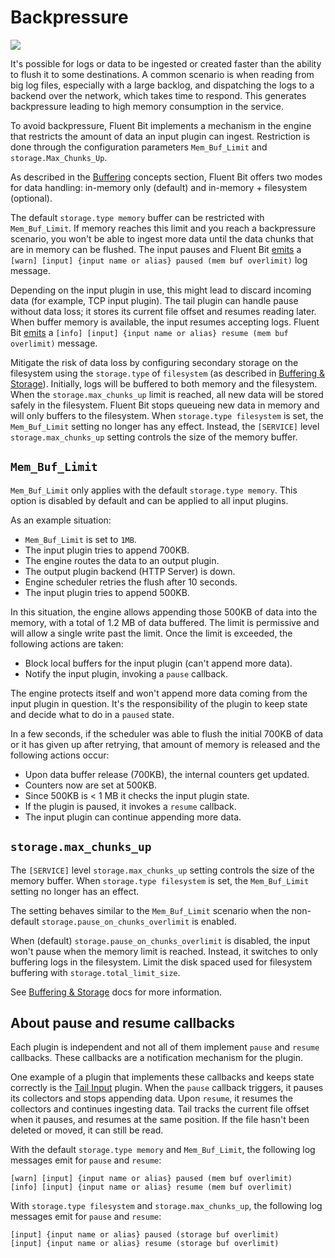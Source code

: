 # Backpressure

<img referrerpolicy="no-referrer-when-downgrade" src="https://static.scarf.sh/a.png?x-pxid=63e37cfe-9ce3-4a18-933a-76b9198958c1" />

It's possible for logs or data to be ingested or created faster than the ability to
flush it to some destinations. A common scenario is when reading from big log files,
especially with a large backlog, and dispatching the logs to a backend over the
network, which takes time to respond. This generates backpressure leading to high
memory consumption in the service.

To avoid backpressure, Fluent Bit implements a mechanism in the engine that restricts
the amount of data an input plugin can ingest. Restriction is done through the
configuration parameters `Mem_Buf_Limit` and `storage.Max_Chunks_Up`.

As described in the [Buffering](../concepts/buffering.md) concepts section, Fluent
Bit offers two modes for data handling: in-memory only (default) and in-memory +
filesystem (optional).

The default `storage.type memory` buffer can be restricted with `Mem_Buf_Limit`. If
memory reaches this limit and you reach a backpressure scenario, you won't be able
to ingest more data until the data chunks that are in memory can be flushed. The
input pauses and Fluent Bit
[emits](https://github.com/fluent/fluent-bit/blob/v2.0.0/src/flb_input_chunk.c#L1334)
a `[warn] [input] {input name or alias} paused (mem buf overlimit)` log message.

Depending on the input plugin in use, this might lead to discard incoming data (for
example, TCP input plugin). The tail plugin can handle pause without data loss; it
stores its current file offset and resumes reading later. When buffer memory is
available, the input resumes accepting logs. Fluent Bit
[emits](https://github.com/fluent/fluent-bit/blob/v2.0.0/src/flb_input_chunk.c#L1277)
a `[info] [input] {input name or alias} resume (mem buf overlimit)` message.

Mitigate the risk of data loss by configuring secondary storage on the filesystem
using the `storage.type` of `filesystem` (as described in [Buffering &
Storage](buffering-and-storage.md)). Initially, logs will be buffered to both memory
and the filesystem. When the `storage.max_chunks_up` limit is reached, all new data
will be stored safely in the filesystem. Fluent Bit stops queueing new data in memory
and will only buffers to the filesystem. When `storage.type filesystem` is set, the
`Mem_Buf_Limit` setting no longer has any effect. Instead, the `[SERVICE]` level
`storage.max_chunks_up` setting controls the size of the memory buffer.

## `Mem_Buf_Limit`

`Mem_Buf_Limit` only applies with the default `storage.type memory`. This option is
disabled by default and can be applied to all input plugins.

As an example situation:

- `Mem_Buf_Limit` is set to `1MB`.
- The input plugin tries to append 700KB.
- The engine routes the data to an output plugin.
- The output plugin backend (HTTP Server) is down.
- Engine scheduler retries the flush after 10 seconds.
- The input plugin tries to append 500KB.

In this situation, the engine allows appending those 500KB of data into the memory,
with a total of 1.2 MB of data buffered. The limit is permissive and will
allow a single write past the limit. Once the limit is exceeded, the following
actions are taken:

- Block local buffers for the input plugin (can't append more data).
- Notify the input plugin, invoking a `pause` callback.

The engine protects itself and won't append more data coming from the input plugin in
question. It's the responsibility of the plugin to keep state and decide what to do
in a `paused` state.

In a few seconds, if the scheduler was able to flush the initial 700KB of data or it
has given up after retrying, that amount of memory is released and the following
actions occur:

- Upon data buffer release (700KB), the internal counters get updated.
- Counters now are set at 500KB.
- Since 500KB is &lt; 1 MB it checks the input plugin state.
- If the plugin is paused, it invokes a `resume` callback.
- The input plugin can continue appending more data.

## `storage.max_chunks_up`

The `[SERVICE]` level `storage.max_chunks_up` setting controls the size of the memory
buffer. When `storage.type filesystem` is set, the `Mem_Buf_Limit` setting no longer
has an effect.

The setting behaves similar to the `Mem_Buf_Limit` scenario when the non-default
`storage.pause_on_chunks_overlimit` is enabled.

When (default) `storage.pause_on_chunks_overlimit` is disabled, the input won't pause
when the memory limit is reached. Instead, it switches to only buffering logs in
the filesystem. Limit the disk spaced used for filesystem buffering with
`storage.total_limit_size`.

See [Buffering & Storage](buffering-and-storage.md) docs for more information.

## About pause and resume callbacks

Each plugin is independent and not all of them implement `pause` and `resume`
callbacks. These callbacks are a notification mechanism for the plugin.

One example of a plugin that implements these callbacks and keeps state correctly is
the [Tail Input](../pipeline/inputs/tail.md) plugin. When the `pause` callback
triggers, it pauses its collectors and stops appending data. Upon `resume`, it
resumes the collectors and continues ingesting data. Tail tracks the current file
offset when it pauses, and resumes at the same position. If the file hasn't been
deleted or moved, it can still be read.

With the default `storage.type memory` and `Mem_Buf_Limit`, the following log
messages emit for `pause` and `resume`:

```text
[warn] [input] {input name or alias} paused (mem buf overlimit)
[info] [input] {input name or alias} resume (mem buf overlimit)
```

With `storage.type filesystem` and `storage.max_chunks_up`, the following log
messages emit for `pause` and `resume`:

```text
[input] {input name or alias} paused (storage buf overlimit)
[input] {input name or alias} resume (storage buf overlimit)
```
